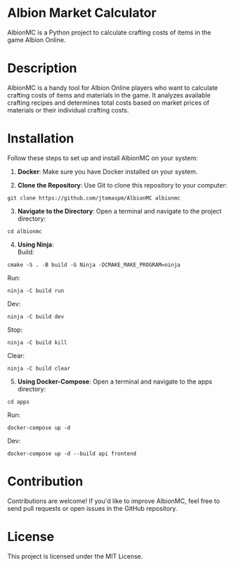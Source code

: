 # Albion Market Calculator

AlbionMC is a Python project to calculate crafting costs of items in the game Albion Online.

# Description
AlbionMC is a handy tool for Albion Online players who want to calculate crafting costs of items and materials in the game. It analyzes available crafting recipes and determines total costs based on market prices of materials or their individual crafting costs.

# Installation  
Follow these steps to set up and install AlbionMC on your system:

1. **Docker**: Make sure you have Docker installed on your system.

2. **Clone the Repository**: Use Git to clone this repository to your computer:  
```
git clone https://github.com/jtomaspm/AlbionMC albionmc
```

3. **Navigate to the Directory**: Open a terminal and navigate to the project directory:

```
cd albionmc
```

4. **Using Ninja**:  
Build:
```
cmake -S . -B build -G Ninja -DCMAKE_MAKE_PROGRAM=ninja
```
Run:
```
ninja -C build run
```
Dev:
```
ninja -C build dev
```
Stop:
```
ninja -C build kill
```
Clear:
```
ninja -C build clear
```

5. **Using Docker-Compose**: 
Open a terminal and navigate to the apps directory:
```
cd apps
```
Run:
```
docker-compose up -d
```
Dev:
```
docker-compose up -d --build api frontend
```

# Contribution
Contributions are welcome! If you'd like to improve AlbionMC, feel free to send pull requests or open issues in the GitHub repository.

# License
This project is licensed under the MIT License.
